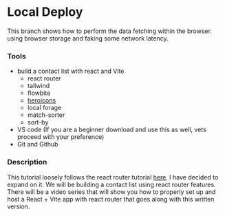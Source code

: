 # Local Deploy

This branch shows how to perform the data fetching within the browser.
using browser storage and faking some network latency.

### Tools

- build a contact list with react and Vite
  - react router
  - tailwind
  - flowbite
  - [heroicons](https://github.com/tailwindlabs/heroicons)
  - local forage
  - match-sorter
  - sort-by
- VS code (If you are a beginner download and use this as well, vets proceed with your preference)
- Git and Github

### Description

This tutorial loosely follows the react router tutorial [here](https://reactrouter.com/en/main/start/tutorial#nested-routes). I have decided to expand on it. We will be building a contact list using react router features. There will be a video series that will show you how to properly set up and host a React + Vite app with react router that goes along with this written version.
